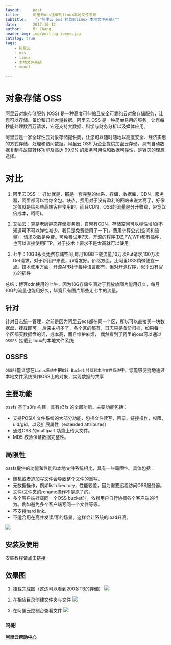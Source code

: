 ```yaml
---
layout:     post
title:     	阿里云oss挂载到linux本地文件系统
subtitle:    "\"阿里云 oss 挂载到linux 本地文件系统\""
date:       2017-10-12
author:     Mr Chang
header-img: img/post-bg-ioses.jpg
catalog: true
tags:
    - 阿里云
    - oss
    - linux
    - 本地文件系统
    - mount

---
```


# 对象存储 OSS

阿里云对象存储服务 (OSS) 是一种高度可伸缩且安全可靠的云对象存储服务，让您可以存储、备份和归档大量数据。阿里云 OSS 是一种简单易用的服务，让您每秒能处理数百万请求，它还支持大数据、科学与财务分析以及媒体应用。

阿里云是一家全球性云对象存储提供商，让您可以随时随地以高度安全、经济实惠的方式存储、处理和访问数据。阿里云 OSS 为企业提供加密云存储，具有自动数据复制与故障转移功能及高达 99.9% 的服务可用性和数据可靠性，是容灾的理想选择。

# 对比

1. 阿里云OSS ： 好处就是，那是一套完整的体系，存储，数据库，CDN，服务器，阿里都可以给你全包。缺点，费用对于没有盈利的网站来说太高了，好像定位就是给那些高端客户使用的，而且CDN，OSS的流量是分开收费，带宽(2倍成本，呵呵)。

2. 又拍云：算是老牌静态存储服务商，自带有CDN。存储空间可以弹性增加(不知道可不可以弹性减少，我只是免费使用了一下)。费用计算公式(空间和流量)，请求次数是免费。可免费试用7天。开源的程序(DZ,PW,WP)都有插件，也可以直接使用FTP，对于技术上要求不是太高就可以使用。

3. 七牛：10GB永久免费存储空间,每月10GB下载流量,10万次Put请求,100万次Get请求，对于新用户来说，非常友好。价格方面，比阿里OSS稍微便宜一点。技术使用方面，开源API对于每种语言都有，但对开源程序，似乎没有官方的插件

总结：博客cdn使用的七牛，因为10G存储空间对于我放放图片能用好久，每月10G的流量也能用好久，毕竟只有图片那些走七牛的流量。

## 针对

针对日志统一管理，之前是因为阿里云ecs都在同一个区，所以可以直接买一块数据盘，挂载即可。
后来主机多了，各个区的都有，日志只是备份归档，如果每一个区都买数据盘的话，成本高，而且维护麻烦，
偶然看到了阿里的oss可以通过`OSSFS `挂载到linux的本地文件系统

## OSSFS

`OSSFS`能让您在`Linux系统中`把`OSS Bucket` `挂载到本地文件系统`中，您能够便捷地通过本地文件系统操作OSS上的对象，实现数据的共享

## 主要功能
ossfs 基于s3fs 构建，具有s3fs 的全部功能。主要功能包括：

* 支持POSIX 文件系统的大部分功能，包括文件读写，目录，链接操作，权限，uid/gid，以及扩展属性（extended attributes）
* 通过OSS 的multipart 功能上传大文件。
* MD5 校验保证数据完整性。

## 局限性

ossfs提供的功能和性能和本地文件系统相比，具有一些局限性。具体包括：

* 随机或者追加写文件会导致整个文件的重写。
* 元数据操作，例如list directory，性能较差，因为需要远程访问OSS服务器。
* 文件/文件夹的rename操作不是原子的。
* 多个客户端挂载同一个OSS bucket时，依赖用户自行协调各个客户端的行为。例如避免多个客户端写同一个文件等等。
* 不支持hard link。
* 不适合用在高并发读/写的场景，这样会让系统的load升高。


![](http://files.jetbrains.org.cn/17-10-16/14712275.jpg)

## 安装及使用

安装教程请[点击链接](https://help.aliyun.com/document_detail/32196.html)


## 效果图
1. 挂载完成图（这边可以看到200多TB的存储）
	![](http://files.jetbrains.org.cn/17-10-12/26787845.jpg)
	
2. 在相应目录创建文件夹与文件
	![](http://files.jetbrains.org.cn/17-10-12/32927799.jpg)
	
3. 在阿里云控制台查看文件
	![](http://files.jetbrains.org.cn/17-10-12/14403343.jpg)



### 鸣谢

**[阿里云帮助中心](https://help.aliyun.com/)**



